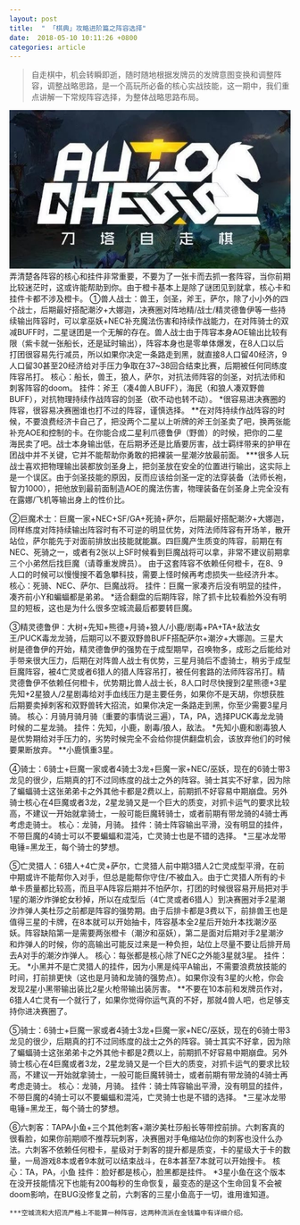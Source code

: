 ```yaml
---
layout: post
title:  " 「棋典」攻略进阶篇之阵容选择"
date:  2018-05-10 10:11:26 +0800
categories: article
---
```

> 自走棋中，机会转瞬即逝，随时随地根据发牌员的发牌意图变换和调整阵容，调整战略思路，是一个高玩所必备的核心实战技能，这一期中，我们重点讲解一下常规阵容选择，为整体战略思路布局。

<center><img src="/images/2019-02-22-12-19-54.jpg"></center> 
弄清楚各阵容的核心和挂件非常重要，不要为了一张卡而去抓一套阵容，当你前期比较迷茫时，这或许能帮助到你。由于橙卡基本上是除了谜团见到就拿，核心卡和挂件卡都不涉及橙卡。
①兽人战士：兽王，剑圣，斧王，萨尔，除了小小外的四个战士，后期最好搭配潮汐+大娜迦，决赛圈对阵地精/战士/精灵德鲁伊等一些持续输出阵容时，可以拿巫妖+NEC补充魔法伤害和持续作战能力，在对阵骑士的双减BUFF时，二星谜团是一个无解的存在。兽人战士由于阵容本身AOE输出比较有限（紫卡就一张船长，还是延时输出），阵容本身也是零单体爆发，在8人口以后打团很容易先行减员，所以如果你决定一条路走到黑，就直接8人口留40经济，9人口留30甚至20经济给对手压力争取在37~38回合结束比赛，后期被任何同练度阵容吊打。
核心：船长，兽王，狼人，萨尔，对抗法师阵容的剑圣，对抗法师和刺客阵容的doom。
挂件：斧王（凑4兽人BUFF），海民（和狼人凑双野兽BUFF），对抗物理持续作战阵容的剑圣（砍不动也转不动）。
*很容易进决赛圈的阵容，很容易决赛圈谁也打不过的阵容，谨慎选择。
**在对阵持续作战阵容的时候，不要浪费经济卡自己了，把没两个二星以上听牌的斧王剑圣卖了吧，换两张能补充AOE和控制的卡。在你能合成二星利爪德鲁伊（野兽）的时候，把你的二星海民卖了吧。战士本身输出低，在后期矛还是比盾要厉害，战士羁绊带来的护甲在团战中并不关键，它并不能帮助你勇敢的把裸装一星潮汐放最前面。
***很多人玩战士喜欢把物理输出装都放剑圣身上，把剑圣放在安全的位置进行输出，这实际上是一个误区。由于剑圣技能的原因，反而应该给剑圣一定的法穿装备（法师长袍，智力1000），把他放到最前面制造AOE的魔法伤害，物理装备在剑圣身上完全没有在露娜/飞机等输出身上的性价比。

②巨魔术士：巨魔一家+NEC+SF/GA+死骑+萨尔，后期最好搭配潮汐+大娜迦，同样练度对阵持续输出阵容时有不可逆的明显优势，对阵法师阵容有开场羊，散开站位，萨尔能先于对面前排放出技能就能赢。四巨魔产生质变的阵容，前期在有NEC、死骑之一，或者有2张以上SF时候看到巨魔战将可以拿，非常不建议前期拿三个小弟然后找巨魔（请尊重发牌员）。
由于这套阵容不依赖任何橙卡，在8、9人口的时候可以慢慢搜不着急攀科技，需要上怪时候再考虑损失一些经济升本。
核心：死骑、NEC、萨尔、巨魔战将。
挂件：巨魔一家凑齐后没有明显的挂件，凑齐前小Y和蝙蝠都是弟弟。
*适合翻盘的后期阵容，除了抓卡比较看脸外没有明显的短板，这也是为什么很多空城流最后都要转巨魔。

③精灵德鲁伊：大树+先知+熊德+月骑+狼人/小鹿/剧毒+PA+TA+敌法女王/PUCK毒龙龙骑，后期可以不要双野兽BUFF搭配萨尔+潮汐+大娜迦。三星大树是德鲁伊的开始，精灵德鲁伊的强势在于成型期早，召唤物多，成形之后能给对手带来很大压力，后期在对阵兽人战士有优势，三星月骑后不虚骑士，稍劣于成型巨魔阵容，被4亡灵或者6猎人的猎人阵容吊打，被任何套路的法师阵容吊打。精灵德鲁伊不依赖任何橙卡，优势期比兽人战士长，8人口时尽快搜到2星熊德+3星先知+2星狼人/2星剧毒给对手血线压力是主要任务，如果你不是天胡，你想获胜后期要卖掉刺客和双野兽转大招流，如果你决定一条路走到黑，你至少需要3星月骑。
核心：月骑月骑月骑（重要的事情说三遍），TA，PA，选择PUCK毒龙龙骑时候的二星龙骑。
挂件：先知，小鹿，剧毒/狼人，敌法。
*先知小鹿和剧毒狼人是优势期给对手压力的，劣势时候完全不会给你提供翻盘机会，该放弃他们的时候要果断放弃。
**小鹿慎重3星。

④骑士：6骑士+巨魔一家或者4骑士3龙+巨魔一家+NEC/巫妖，现在的6骑士带3龙见的很少，后期真的打不过同练度的战士之外的阵容。骑士其实不好拿，因为除了蝙蝠骑士这张弟弟卡之外其他卡都是2费以上，前期抓不好容易中期崩盘。另外骑士核心在4巨魔或者3龙，2星龙骑又是一个巨大的质变，对抓卡运气的要求比较高，不建议一开始就拿骑士，一般可能巨魔转骑士，或者前期有带龙骑的4骑士再考虑走骑士。
核心：龙骑，月骑。
挂件：骑士阵容输出平滑，没有明显的挂件，不带巨魔的4骑士可以不要蝙蝠和混沌，亡灵骑士也是不错的选择。
*三星冰龙带电锤=黑龙王，每个骑士的梦想。

⑤亡灵猎人：6猎人+4亡灵+萨尔，亡灵猎人前中期3猎人2亡灵成型平滑，在前中期或许不能帮你入对手，但总是能帮你守住/不被血入。由于亡灵猎人所有的卡单卡质量都比较高，而且平A阵容后期并不怕萨尔，打团的时候很容易开局把对手1星的潮汐炸弹蛇女秒掉，所以在成型后（4亡灵或者6猎人）到决赛圈对手2星潮汐炸弹人美杜莎之前都是阵容的强势期。由于后排卡都是3费以下，前排兽王也是值得三星的卡牌，在8本就可以开始抽卡，阵容基本全2星后开始升本找潮汐巫妖。阵容缺陷第一是需要两张橙卡（潮汐和巫妖），第二是面对后期对手2星潮汐和炸弹人的时候，你的高输出可能反过来是一种负担，站位上尽量不要让后排开局去A对手的潮汐炸弹人。
核心：每张都是核心除了NEC之外能3星就3星。
挂件：无。
*小黑并不是亡灵猎人的挂件，因为小黑是纯平A输出，不需要浪费放技能的时间，打前排更快（这也是月骑和龙骑的强势点）。如果你没有3星的火枪，你会发现2星小黑带输出装比2星火枪带输出装厉害。
**不要在10本前和发牌员作对，6猎人4亡灵有一个就行了，如果你觉得你运气真的不好，那就4兽人吧，也足够支持你进决赛圈了。

⑤骑士：6骑士+巨魔一家或者4骑士3龙+巨魔一家+NEC/巫妖，现在的6骑士带3龙见的很少，后期真的打不过同练度的战士之外的阵容。骑士其实不好拿，因为除了蝙蝠骑士这张弟弟卡之外其他卡都是2费以上，前期抓不好容易中期崩盘。另外骑士核心在4巨魔或者3龙，2星龙骑又是一个巨大的质变，对抓卡运气的要求比较高，不建议一开始就拿骑士，一般可能巨魔转骑士，或者前期有带龙骑的4骑士再考虑走骑士。
核心：龙骑，月骑。
挂件：骑士阵容输出平滑，没有明显的挂件，不带巨魔的4骑士可以不要蝙蝠和混沌，亡灵骑士也是不错的选择。
*三星冰龙带电锤=黑龙王，每个骑士的梦想。

⑥六刺客：TAPA小鱼+三个其他刺客+潮汐美杜莎船长等带控前排。六刺客真的很看脸，如果你前期顺不推荐玩刺客，决赛圈对手龟缩站位你的刺客也没什么办法。六刺客不依赖任何橙卡，星级对于刺客的提升都是质变，卡的星级大于卡的数量，一局游戏8本或者9本就可以结束战斗，在8本甚至7本就可以开始搜卡。
核心：TA，PA，小鱼
挂件：脸好都是核心，脸黑都是挂件。
*3星小鱼在这个版本在没开技能情况下也能有200每秒的生命恢复，最变态的是这个生命回复不会被doom影响，在BUG没修复之前，六刺客的三星小鱼高于一切，谁用谁知道。
    
    ***空城流和大招流严格上不能算一种阵容，这两种流派在金钱篇中有详细介绍。
